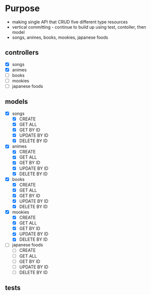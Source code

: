 # Purpose

- making single API that CRUD five different type resources
- vertical committing - continue to build up using test, contoller, then model
- songs, animes, books, mookies, japanese foods

## controllers

- [x] songs
- [x] animes
- [ ] books
- [ ] mookies
- [ ] japanese foods

## models

- [x] songs
  - [x] CREATE
  - [x] GET ALL
  - [x] GET BY ID
  - [x] UPDATE BY ID
  - [x] DELETE BY ID
- [x] animes
  - [x] CREATE
  - [x] GET ALL
  - [x] GET BY ID
  - [x] UPDATE BY ID
  - [x] DELETE BY ID
- [x] books
  - [x] CREATE
  - [x] GET ALL
  - [x] GET BY ID
  - [x] UPDATE BY ID
  - [x] DELETE BY ID
- [x] mookies
  - [x] CREATE
  - [x] GET ALL
  - [x] GET BY ID
  - [x] UPDATE BY ID
  - [x] DELETE BY ID
- [ ] japanese foods
  - [ ] CREATE
  - [ ] GET ALL
  - [ ] GET BY ID
  - [ ] UPDATE BY ID
  - [ ] DELETE BY ID

## tests
